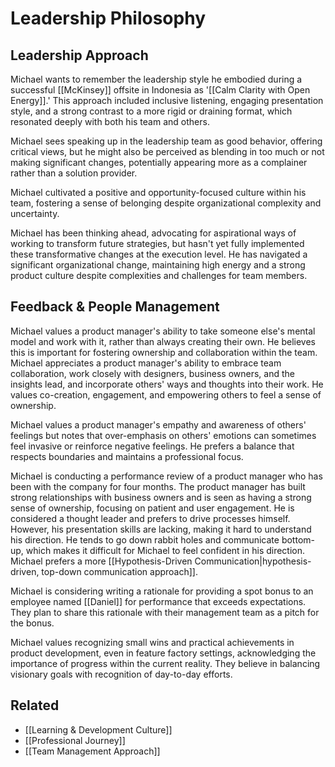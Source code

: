 # Leadership Philosophy

## Leadership Approach
Michael wants to remember the leadership style he embodied during a successful [[McKinsey]] offsite in Indonesia as '[[Calm Clarity with Open Energy]].' This approach included inclusive listening, engaging presentation style, and a strong contrast to a more rigid or draining format, which resonated deeply with both his team and others.  

Michael sees speaking up in the leadership team as good behavior, offering critical views, but he might also be perceived as blending in too much or not making significant changes, potentially appearing more as a complainer rather than a solution provider.

Michael cultivated a positive and opportunity-focused culture within his team, fostering a sense of belonging despite organizational complexity and uncertainty.

Michael has been thinking ahead, advocating for aspirational ways of working to transform future strategies, but hasn't yet fully implemented these transformative changes at the execution level. He has navigated a significant organizational change, maintaining high energy and a strong product culture despite complexities and challenges for team members.

## Feedback & People Management
Michael values a product manager's ability to take someone else's mental model and work with it, rather than always creating their own. He believes this is important for fostering ownership and collaboration within the team. Michael appreciates a product manager's ability to embrace team collaboration, work closely with designers, business owners, and the insights lead, and incorporate others' ways and thoughts into their work. He values co-creation, engagement, and empowering others to feel a sense of ownership.

Michael values a product manager's empathy and awareness of others' feelings but notes that over-emphasis on others' emotions can sometimes feel invasive or reinforce negative feelings. He prefers a balance that respects boundaries and maintains a professional focus.

Michael is conducting a performance review of a product manager who has been with the company for four months. The product manager has built strong relationships with business owners and is seen as having a strong sense of ownership, focusing on patient and user engagement. He is considered a thought leader and prefers to drive processes himself. However, his presentation skills are lacking, making it hard to understand his direction. He tends to go down rabbit holes and communicate bottom-up, which makes it difficult for Michael to feel confident in his direction. Michael prefers a more [[Hypothesis-Driven Communication|hypothesis-driven, top-down communication approach]].

Michael is considering writing a rationale for providing a spot bonus to an employee named [[Daniel]] for performance that exceeds expectations. They plan to share this rationale with their management team as a pitch for the bonus.

Michael values recognizing small wins and practical achievements in product development, even in feature factory settings, acknowledging the importance of progress within the current reality. They believe in balancing visionary goals with recognition of day-to-day efforts.

## Related
- [[Learning & Development Culture]]
- [[Professional Journey]]
- [[Team Management Approach]]